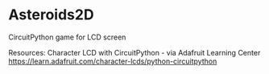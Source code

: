 # Asteroids2D
CircuitPython game for LCD screen

Resources:
Character LCD with CircuitPython - via Adafruit Learning Center
https://learn.adafruit.com/character-lcds/python-circuitpython
